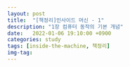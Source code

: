 ```yaml
---
layout: post
title:  "[책정리]인사이드 머신 - 1"
description: "1장 컴퓨터 동작의 기본 개념"
date:   2022-01-06 19:10:00 +0900
categories: study
tags: [inside-the-machine, 책정리]
img-tag: 
---
```

